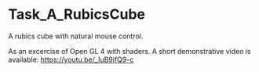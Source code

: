 # Task_A_RubicsCube
A rubics cube with natural mouse control.

As an excercise of Open GL 4 with shaders. A short demonstrative video is available: https://youtu.be/_IuB9ifQ9-c 
